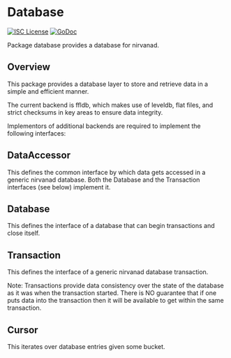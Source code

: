 # Database

[![ISC License](http://img.shields.io/badge/license-ISC-blue.svg)](https://choosealicense.com/licenses/isc/)
[![GoDoc](https://img.shields.io/badge/godoc-reference-blue.svg)](http://godoc.org/github.com/Nirvana-Chain/nirvanad/database)

Package database provides a database for nirvanad.

## Overview

This package provides a database layer to store and retrieve data in
a simple and efficient manner.

The current backend is ffldb, which makes use of leveldb, flat files,
and strict checksums in key areas to ensure data integrity.

Implementors of additional backends are required to implement the
following interfaces:

## DataAccessor

This defines the common interface by which data gets accessed in a
generic nirvanad database. Both the Database and the Transaction
interfaces (see below) implement it.

## Database

This defines the interface of a database that can begin transactions
and close itself.

## Transaction

This defines the interface of a generic nirvanad database transaction.

Note: Transactions provide data consistency over the state of the
database as it was when the transaction started. There is NO guarantee
that if one puts data into the transaction then it will be available
to get within the same transaction.

## Cursor

This iterates over database entries given some bucket.
